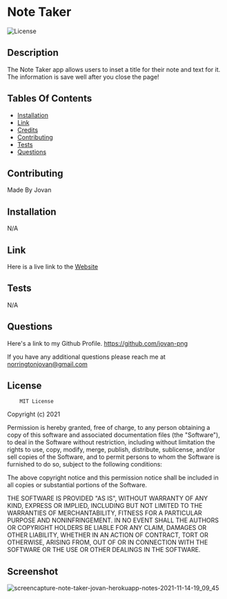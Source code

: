 # Note Taker

![License](https://img.shields.io/badge/MIT-blue)

## Description

The Note Taker app allows users to inset a title for their note and text for it. The information is save well after you close the page!

## Tables Of Contents

- [Installation](#installation)
- [Link](#link)
- [Credits](#credits)
- [Contributing](#Contributing)
- [Tests](#Tests)
- [Questions](#Questions)

## Contributing

Made By Jovan

## Installation

N/A

## Link

Here is a live link to the [Website](https://note-taker-jovan.herokuapp.com/notes)

## Tests

N/A

## Questions

Here's a link to my Github Profile.
https://github.com/jovan-png

If you have any additional questions please reach me at
norringtonjovan@gmail.com

## License

        MIT License

Copyright (c) 2021

Permission is hereby granted, free of charge, to any person obtaining a copy
of this software and associated documentation files (the "Software"), to deal
in the Software without restriction, including without limitation the rights
to use, copy, modify, merge, publish, distribute, sublicense, and/or sell
copies of the Software, and to permit persons to whom the Software is
furnished to do so, subject to the following conditions:

The above copyright notice and this permission notice shall be included in all
copies or substantial portions of the Software.

THE SOFTWARE IS PROVIDED "AS IS", WITHOUT WARRANTY OF ANY KIND, EXPRESS OR
IMPLIED, INCLUDING BUT NOT LIMITED TO THE WARRANTIES OF MERCHANTABILITY,
FITNESS FOR A PARTICULAR PURPOSE AND NONINFRINGEMENT. IN NO EVENT SHALL THE
AUTHORS OR COPYRIGHT HOLDERS BE LIABLE FOR ANY CLAIM, DAMAGES OR OTHER
LIABILITY, WHETHER IN AN ACTION OF CONTRACT, TORT OR OTHERWISE, ARISING FROM,
OUT OF OR IN CONNECTION WITH THE SOFTWARE OR THE USE OR OTHER DEALINGS IN THE
SOFTWARE.
## Screenshot
![screencapture-note-taker-jovan-herokuapp-notes-2021-11-14-19_09_45](https://user-images.githubusercontent.com/88255194/141707226-bda2a333-c527-4392-a925-245aeafcc4a0.png)
